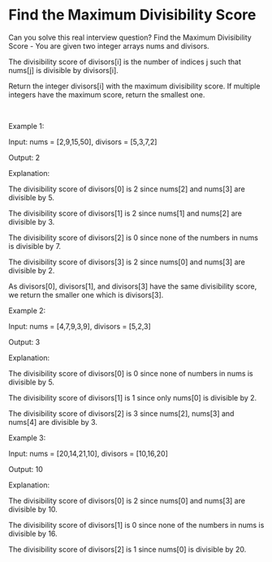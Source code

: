 # Find the Maximum Divisibility Score

Can you solve this real interview question? Find the Maximum Divisibility Score - You are given two integer arrays nums and divisors.

The divisibility score of divisors[i] is the number of indices j such that nums[j] is divisible by divisors[i].

Return the integer divisors[i] with the maximum divisibility score. If multiple integers have the maximum score, return the smallest one.

 

Example 1:

Input: nums = [2,9,15,50], divisors = [5,3,7,2]

Output: 2

Explanation:

The divisibility score of divisors[0] is 2 since nums[2] and nums[3] are divisible by 5.

The divisibility score of divisors[1] is 2 since nums[1] and nums[2] are divisible by 3.

The divisibility score of divisors[2] is 0 since none of the numbers in nums is divisible by 7.

The divisibility score of divisors[3] is 2 since nums[0] and nums[3] are divisible by 2.

As divisors[0], divisors[1], and divisors[3] have the same divisibility score, we return the smaller one which is divisors[3].

Example 2:

Input: nums = [4,7,9,3,9], divisors = [5,2,3]

Output: 3

Explanation:

The divisibility score of divisors[0] is 0 since none of numbers in nums is divisible by 5.

The divisibility score of divisors[1] is 1 since only nums[0] is divisible by 2.

The divisibility score of divisors[2] is 3 since nums[2], nums[3] and nums[4] are divisible by 3.

Example 3:

Input: nums = [20,14,21,10], divisors = [10,16,20]

Output: 10

Explanation:

The divisibility score of divisors[0] is 2 since nums[0] and nums[3] are divisible by 10.

The divisibility score of divisors[1] is 0 since none of the numbers in nums is divisible by 16.

The divisibility score of divisors[2] is 1 since nums[0] is divisible by 20.